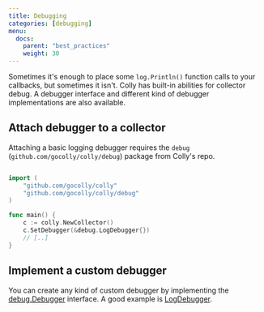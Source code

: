 ```yaml
---
title: Debugging
categories: [debugging]
menu:
  docs:
    parent: "best_practices"
    weight: 30
---
```


Sometimes it's enough to place some `log.Println()` function calls to your callbacks, but sometimes it isn't. Colly has built-in abilities for collector debug. A debugger interface and different kind of debugger implementations are also available.

## Attach debugger to a collector

Attaching a basic logging debugger requires the `debug` (`github.com/gocolly/colly/debug`) package from Colly's repo.

```go

import (
	"github.com/gocolly/colly"
	"github.com/gocolly/colly/debug"
)

func main() {
	c := colly.NewCollector()
	c.SetDebugger(&debug.LogDebugger{})
    // [..]
}
```

## Implement a custom debugger

You can create any kind of custom debugger by implementing the [debug.Debugger](https://godoc.org/github.com/gocolly/colly/debug#Debugger) interface. A good example is [LogDebugger](https://github.com/gocolly/colly/blob/master/debug/logdebugger.go).

